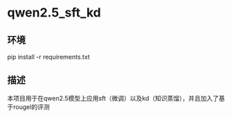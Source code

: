 # qwen2.5_sft_kd

## 环境
pip install -r requirements.txt

## 描述
本项目用于在qwen2.5模型上应用sft（微调）以及kd（知识蒸馏），并且加入了基于rougel的评测


